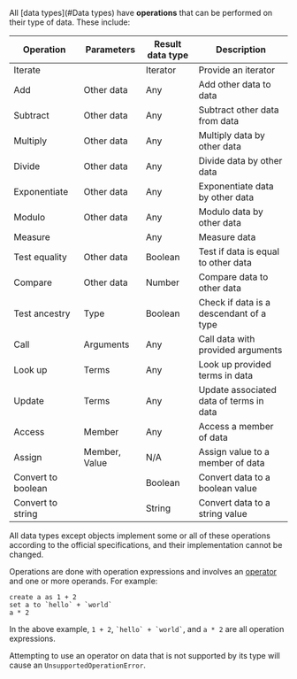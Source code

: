 All [data types](#Data types) have **operations** that can be performed on their type of data. These include:

|Operation|Parameters|Result data type|Description|
|---|---|---|---|
|Iterate||Iterator|Provide an iterator|
|Add|Other data|Any|Add other data to data|
|Subtract|Other data|Any|Subtract other data from data|
|Multiply|Other data|Any|Multiply data by other data|
|Divide|Other data|Any|Divide data by other data|
|Exponentiate|Other data|Any|Exponentiate data by other data|
|Modulo|Other data|Any|Modulo data by other data|
|Measure||Any|Measure data|
|Test equality|Other data|Boolean|Test if data is equal to other data|
|Compare|Other data|Number|Compare data to other data|
|Test ancestry|Type|Boolean|Check if data is a descendant of a type|
|Call|Arguments|Any|Call data with provided arguments|
|Look up|Terms|Any|Look up provided terms in data|
|Update|Terms|Any|Update associated data of terms in data|
|Access|Member|Any|Access a member of data|
|Assign|Member, Value|N/A|Assign value to a member of data|
|Convert to boolean||Boolean|Convert data to a boolean value|
|Convert to string||String|Convert data to a string value|

All data types except objects implement some or all of these operations according to the official specifications, and their implementation cannot be changed.

Operations are done with operation expressions and involves an [operator](#Operators) and one or more operands. For example:

```nanoscript
create a as 1 + 2
set a to `hello` + `world`
a * 2
```

In the above example, `1 + 2`, `` `hello` + `world` ``, and `a * 2` are all operation expressions.

Attempting to use an operator on data that is not supported by its type will cause an `UnsupportedOperationError`.
